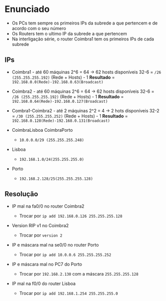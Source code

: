 # Enunciado

- Os PCs tem sempre os primeiros IPs da subrede a que pertencem e de acordo com o seu número
- Os Routers tem o ultimo IP da subrede a que pertencem
- Na interligação série, o router Coimbra1 tem os primeiros IPs de cada subrede

## IPs

- Coimbra1 - até 60 máquinas
  2^6 = 64 -> 62 hosts disponíveis
  32-6 = `/26 (255.255.255.192)`
  (Rede + Hosts) - 1
  **Resultado** = `192.168.0.0(Rede)-192.168.0.63(Broadcast)`

- Coimbra2 - até 60 máquinas
  2^6 = 64 -> 62 hosts disponíveis
  32-6 = `/26 (255.255.255.192)`
  (Rede + Hosts) - 1
  **Resultado** = `192.168.0.64(Rede)-192.168.0.127(Broadcast)`

- Combra1-Coimbra2 - até 2 máquinas
  2^2 = 4 -> 2 hots disponíveis
  32-2 = `/30 (255.255.255.252)`
  (Rede + Hosts) - 1
  **Resultado** = `192.168.0.128(Rede)-192.168.0.131(Broadcast)`

- CoimbraLisboa   CoimbraPorto
  - `10.0.0.0/29 (255.255.255.248)`

- Lisboa
	- `192.168.1.0/24(255.255.255.0) `
  
- Porto
  - `192.168.2.128/25(255.255.255.128)`

## Resolução

- IP mal na fa0/0 no router Coimbra2
  - Trocar por `ip add 192.168.0.126 255.255.255.128`

- Version RIP v1 no Coimbra2
  - Trocar por `version 2`

- IP e máscara mal na se0/0 no router Porto
  - Trocar por `ip add 10.0.0.6 255.255.255.252`

- IP e máscara mal no PC7 do Porto
  - Trocar por `192.168.2.130` com a máscara `255.255.255.128`

- IP mal na f0/0 do router Lisboa
  - Trocar por `ip add 192.168.1.254 255.255.255.0`
  
